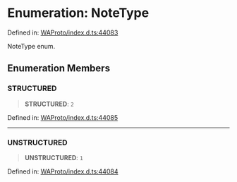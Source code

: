 # Enumeration: NoteType

Defined in: [WAProto/index.d.ts:44083](https://github.com/Fokusdotid/Baileys/blob/e5a24e138f3b69cf124e0406999e537d5c9a6c18/WAProto/index.d.ts#L44083)

NoteType enum.

## Enumeration Members

### STRUCTURED

> **STRUCTURED**: `2`

Defined in: [WAProto/index.d.ts:44085](https://github.com/Fokusdotid/Baileys/blob/e5a24e138f3b69cf124e0406999e537d5c9a6c18/WAProto/index.d.ts#L44085)

***

### UNSTRUCTURED

> **UNSTRUCTURED**: `1`

Defined in: [WAProto/index.d.ts:44084](https://github.com/Fokusdotid/Baileys/blob/e5a24e138f3b69cf124e0406999e537d5c9a6c18/WAProto/index.d.ts#L44084)
